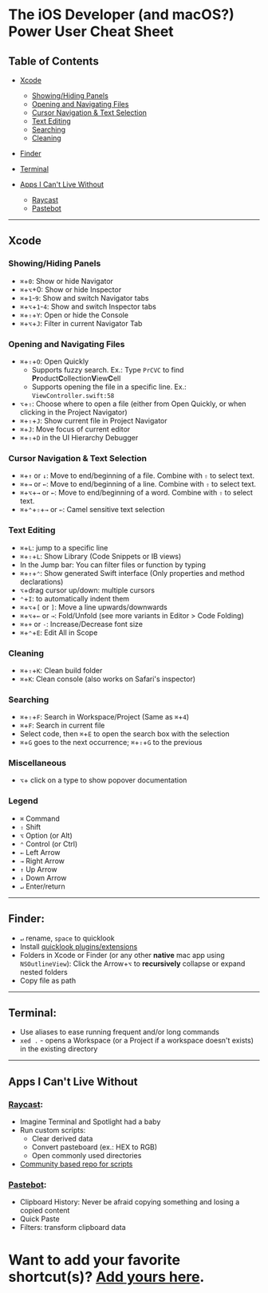 # The iOS Developer (and macOS?) Power User Cheat Sheet

## Table of Contents

- [Xcode](#Xcode)
	- [Showing/Hiding Panels](#panels)
	- [Opening and Navigating Files](#navigation)
	- [Cursor Navigation & Text Selection](#cursor)
	- [Text Editing](#text-editing)
	- [Searching](#searching)
	- [Cleaning](#cleaning)
	
- [Finder](#finder)
- [Terminal](#terminal)
- [Apps I Can't Live Without](#apps)
	- [Raycast](#raycast)
	- [Pastebot](#pastebot)

-----

## <a name="Xcode"></a>Xcode

### <a name="panels"></a> Showing/Hiding Panels
- `⌘`+`0`: Show or hide Navigator
- `⌘`+`⌥`+0: Show or hide Inspector
- `⌘`+`1`-`9`: Show and switch Navigator tabs
- `⌘`+`⌥`+`1`-`4`: Show and switch Inspector tabs
- `⌘`+`⇧`+`Y`: Open or hide the Console
- `⌘`+`⌥`+`J`: Filter in current Navigator Tab

### <a name="navigation"></a> Opening and Navigating Files
- `⌘`+`⇧`+`O`: Open Quickly
	- Supports fuzzy search. Ex.: Type `PrCVC` to find **Pr**oduct**C**ollection**V**iew**C**ell
	- Supports opening the file in a specific line. Ex.: `ViewController.swift:58`
- `⌥`+`⇧`: Choose where to open a file (either from Open Quickly, or when clicking in the Project Navigator)
- `⌘`+`⇧`+`J`: Show current file in Project Navigator
- `⌘`+`J`: Move focus of current editor
- `⌘`+`⇧`+`D` in the UI Hierarchy Debugger

### <a name="cursor"></a> Cursor Navigation & Text Selection
- `⌘`+`↑` or `↓`: Move to end/beginning of a file. Combine with `⇧` to select text.
- `⌘`+`→` or `←`: Move to end/beginning of a line. Combine with `⇧` to select text.
- `⌘`+`⌥`+`→` or `←`: Move to end/beginning of a word. Combine with `⇧` to select text.
- `⌘`+`⌃`+`⇧`+`→` or `←`: Camel sensitive text selection

### <a name="text-editing"></a> Text Editing
- `⌘`+`L`: jump to a specific line
- `⌘`+`⇧`+`L`: Show Library (Code Snippets or IB views)
- In the Jump bar: You can filter files or function by typing
- `⌘`+`↑`+`⌃`: Show generated Swift interface (Only properties and method declarations)
- `⌥`+drag cursor up/down: multiple cursors
- `⌃`+`I`: to automatically indent them
- `⌘`+`⌥`+`[` or `]`: Move a line upwards/downwards
- `⌘`+`⌥`+`←` or `→`: Fold/Unfold (see more variants in Editor > Code Folding)
- `⌘`+`+` or `-`: Increase/Decrease font size
- `⌘`+`⌃`+`E`: Edit All in Scope

### <a name="cleaning"></a> Cleaning
- `⌘`+`⇧`+`K`: Clean build folder
- `⌘`+`K`: Clean console (also works on Safari's inspector)

### <a name="searching"></a> Searching
- `⌘`+`⇧`+`F`: Search in Workspace/Project (Same as `⌘`+`4`)
- `⌘`+`F`: Search in current file
- Select code, then `⌘`+`E` to open the search box with the selection
- `⌘`+`G` goes to the next occurrence; `⌘`+`⇧`+`G` to the previous

### Miscellaneous
- `⌥`+ click on a type to show popover documentation

### Legend
- `⌘` Command
- `⇧` Shift
- `⌥` Option (or Alt)
- `⌃` Control (or Ctrl)
- `←` Left Arrow
- `→` Right Arrow
- `↑` Up Arrow
- `↓` Down Arrow
- `↵` Enter/return

-----

## <a name="finder"></a> Finder:

- `↵` rename, `space` to quicklook
- Install [quicklook plugins/extensions](https://github.com/sindresorhus/quick-look-plugins)
- Folders in Xcode or Finder (or any other **native** mac app using `NSOutlineView`): Click the Arrow+`⌥` to **recursively** collapse or expand nested folders
- Copy file as path

-----

## <a name="terminal"></a> Terminal:
- Use aliases to ease running frequent and/or long commands
- `xed .` - opens a Workspace (or a Project if a workspace doesn't exists) in the existing directory

-----

## Apps I Can't Live Without

### <a name="raycast"></a> [Raycast](https://raycast.com):
- Imagine Terminal and Spotlight had a baby
- Run custom scripts:
	- Clear derived data
	- Convert pasteboard (ex.: HEX to RGB)
	- Open commonly used directories
- [Community based repo for scripts](https://github.com/raycast/script-commands)

### <a name="pastebot"></a> [Pastebot](https://tapbots.com/pastebot):
- Clipboard History: Never be afraid copying something and losing a copied content
- Quick Paste
- Filters: transform clipboard data

# Want to add your favorite shortcut(s)? [Add yours here](https://github.com/natanrolnik/TipsAndTricks/blob/master/Index.md).